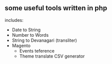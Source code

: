 ## some useful tools written in php

includes:
- Date to String
- Number to Words
- String to Devanagari (transliter)
- Magento 
	- Events teference
	- Theme translate CSV generator